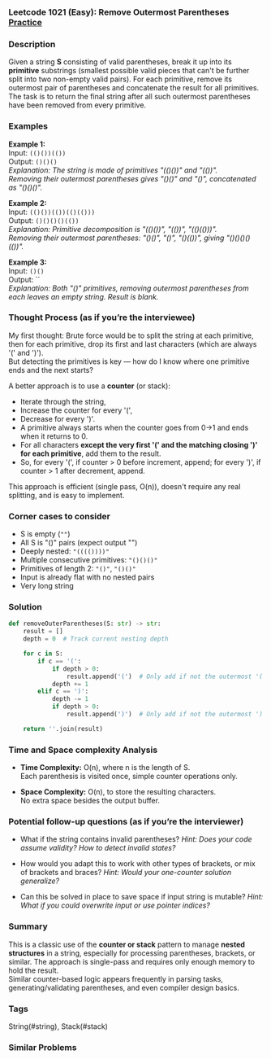 ### Leetcode 1021 (Easy): Remove Outermost Parentheses [Practice](https://leetcode.com/problems/remove-outermost-parentheses)

### Description  
Given a string **S** consisting of valid parentheses, break it up into its **primitive** substrings (smallest possible valid pieces that can't be further split into two non-empty valid pairs). For each primitive, remove its outermost pair of parentheses and concatenate the result for all primitives.  
The task is to return the final string after all such outermost parentheses have been removed from every primitive.

### Examples  

**Example 1:**  
Input: `(()())(())`  
Output: `()()()`  
*Explanation: The string is made of primitives "(()())" and "(())".  
Removing their outermost parentheses gives "()()" and "()", concatenated as "()()()".*

**Example 2:**  
Input: `(()())(())(()(()))`  
Output: `()()()()(())`  
*Explanation: Primitive decomposition is "(()())", "(())", "(()(()))".  
Removing their outermost parentheses: "()()", "()", "()(())", giving "()()()()(())".*

**Example 3:**  
Input: `()()`  
Output: ``  
*Explanation: Both "()" primitives, removing outermost parentheses from each leaves an empty string. Result is blank.*

### Thought Process (as if you’re the interviewee)  
My first thought: Brute force would be to split the string at each primitive, then for each primitive, drop its first and last characters (which are always '(' and ')').  
But detecting the primitives is key — how do I know where one primitive ends and the next starts?

A better approach is to use a **counter** (or stack):
- Iterate through the string, 
- Increase the counter for every '(',
- Decrease for every ')'.
- A primitive always starts when the counter goes from 0→1 and ends when it returns to 0.
- For all characters **except the very first '(' and the matching closing ')' for each primitive**, add them to the result.  
- So, for every '(', if counter > 0 before increment, append; for every ')', if counter > 1 after decrement, append.

This approach is efficient (single pass, O(n)), doesn't require any real splitting, and is easy to implement.

### Corner cases to consider  
- S is empty (`""`)
- All S is "()" pairs (expect output "")
- Deeply nested: `"(((())))"`
- Multiple consecutive primitives: `"()()()"`
- Primitives of length 2: `"()"`, `"()()"`
- Input is already flat with no nested pairs
- Very long string

### Solution

```python
def removeOuterParentheses(S: str) -> str:
    result = []
    depth = 0  # Track current nesting depth

    for c in S:
        if c == '(':
            if depth > 0:
                result.append('(')  # Only add if not the outermost '('
            depth += 1
        elif c == ')':
            depth -= 1
            if depth > 0:
                result.append(')')  # Only add if not the outermost ')'

    return ''.join(result)
```

### Time and Space complexity Analysis  

- **Time Complexity:** O(n), where n is the length of S.  
  Each parenthesis is visited once, simple counter operations only.

- **Space Complexity:** O(n), to store the resulting characters.  
  No extra space besides the output buffer.

### Potential follow-up questions (as if you’re the interviewer)  

- What if the string contains invalid parentheses?
  *Hint: Does your code assume validity? How to detect invalid states?*

- How would you adapt this to work with other types of brackets, or mix of brackets and braces?
  *Hint: Would your one-counter solution generalize?*

- Can this be solved in place to save space if input string is mutable?
  *Hint: What if you could overwrite input or use pointer indices?*

### Summary
This is a classic use of the **counter or stack** pattern to manage **nested structures** in a string, especially for processing parentheses, brackets, or similar. The approach is single-pass and requires only enough memory to hold the result.  
Similar counter-based logic appears frequently in parsing tasks, generating/validating parentheses, and even compiler design basics.

### Tags
String(#string), Stack(#stack)

### Similar Problems
